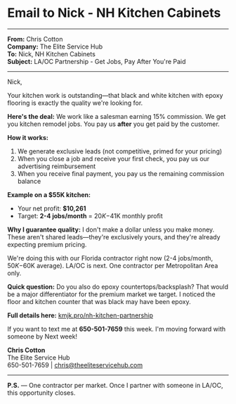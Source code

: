# Email to Nick - NH Kitchen Cabinets

---

**From:** Chris Cotton  
**Company:** The Elite Service Hub  
**To:** Nick, NH Kitchen Cabinets  
**Subject:** LA/OC Partnership - Get Jobs, Pay After You're Paid

---

Nick,

Your kitchen work is outstanding—that black and white kitchen with epoxy flooring is exactly the quality we're looking for.

**Here's the deal:** We work like a salesman earning 15% commission. We get you kitchen remodel jobs. You pay us **after** you get paid by the customer.

**How it works:**
1. We generate exclusive leads (not competitive, primed for your pricing)
2. When you close a job and receive your first check, you pay us our advertising reimbursement
3. When you receive final payment, you pay us the remaining commission balance

**Example on a $55K kitchen:**
- Your net profit: **$10,261**
- Target: **2-4 jobs/month** = $20K-$41K monthly profit

**Why I guarantee quality:** I don't make a dollar unless you make money. These aren't shared leads—they're exclusively yours, and they're already expecting premium pricing.

We're doing this with our Florida contractor right now (2-4 jobs/month, $50K-$60K average). LA/OC is next. One contractor per Metropolitan Area only.

**Quick question:** Do you also do epoxy countertops/backsplash? That would be a major differentiator for the premium market we target. I noticed the floor and kitchen counter that was black may have been epoxy.


**Full details here:** [kmjk.pro/nh-kitchen-partnership](http://kmjk.pro/nh-kitchen-partnership)

If you want to text me at **650-501-7659** this week. I'm moving forward with someone by Next week!

**Chris Cotton**  
The Elite Service Hub  
650-501-7659 | chris@theeliteservicehub.com

---

**P.S.** — One contractor per market. Once I partner with someone in LA/OC, this opportunity closes.
